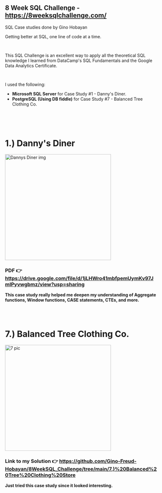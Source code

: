 ## 8 Week SQL Challenge - https://8weeksqlchallenge.com/

SQL Case studies done by Gino Hobayan

Getting better at SQL, one line of code at a time.

<br>

This SQL Challenge is an excellent way to apply all the theoretical SQL knowledge I learned from DataCamp's SQL Fundamentals and the Google Data Analytics Certificate.

<br>

I used the following: 
<br>

- **Microsoft SQL Server** for Case Study #1 - Danny's Diner.
- **PostgreSQL (Using DB fiddle)** for Case Study #7 - Balanced Tree Clothing Co. 




<br><br><br>




# **1.) Danny's Diner**

<img width="350" alt="Dannys Diner img" src="https://github.com/Gino-Freud-Hobayan/8WeekSQL_Challenge/assets/117270964/64af7ab9-d0d9-4607-9e42-1c22184999ff">

### **PDF 👉 https://drive.google.com/file/d/1jLHWro41mbfpemUymKv97JmIPyvwgbmz/view?usp=sharing**

**This case study really helped me deepen my understanding of Aggregate functions, Window functions, CASE statements, CTEs, and more.**



<br>
<br>


# **7.) Balanced Tree Clothing Co.**

<img src="https://github.com/Gino-Freud-Hobayan/8WeekSQL_Challenge/assets/117270964/735f7f93-e44d-4668-9d24-d5cff9279e68" alt="7 pic" width="350" height="350">

### **Link to my Solution 👉 https://github.com/Gino-Freud-Hobayan/8WeekSQL_Challenge/tree/main/7.)%20Balanced%20Tree%20Clothing%20Store**

**Just tried this case study since it looked interesting.**



<br>




<br>
<br>




